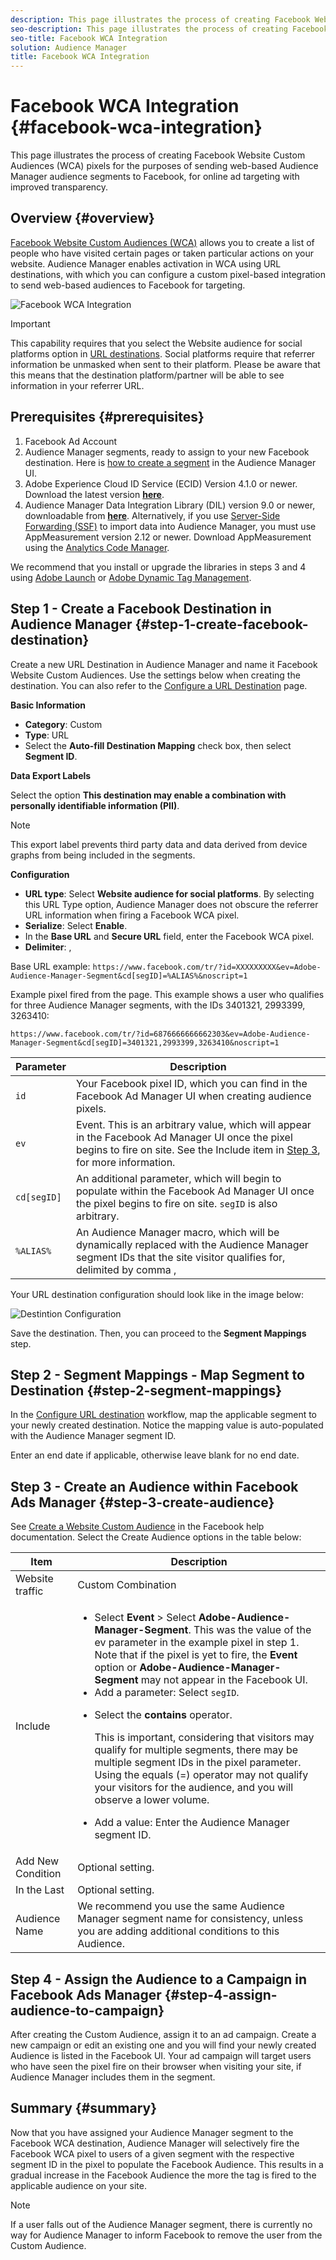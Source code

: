 ```yaml
---
description: This page illustrates the process of creating Facebook Website Custom Audiences (WCA) pixels for the purposes of sending web-based Audience Manager audience segments to Facebook, for online ad targeting with improved transparency.
seo-description: This page illustrates the process of creating Facebook Website Custom Audiences (WCA) pixels for the purposes of sending web-based Audience Manager audience segments to Facebook, for online ad targeting with improved transparency.
seo-title: Facebook WCA Integration
solution: Audience Manager
title: Facebook WCA Integration
---
```


# Facebook WCA Integration {#facebook-wca-integration}

This page illustrates the process of creating Facebook Website Custom Audiences (WCA) pixels for the purposes of sending web-based Audience Manager audience segments to Facebook, for online ad targeting with improved transparency.

## Overview {#overview}

[Facebook Website Custom Audiences (WCA)](https://www.facebook.com/business/help/449542958510885) allows you to create a list of people who have visited certain pages or taken particular actions on your website. Audience Manager enables activation in WCA using URL destinations, with which you can configure a custom pixel-based integration to send web-based audiences to Facebook for targeting.

![Facebook WCA Integration](/help/using/integration/assets/facebook-wca-integration.png)
 
>[!IMPORTANT]
>
> This capability requires that you select the Website audience for social platforms option in [URL destinations](/help/using/features/destinations/create-url-destination.md). Social platforms require that referrer information be unmasked when sent to their platform. Please be aware that this means that the destination platform/partner will be able to see information in your referrer URL.

## Prerequisites {#prerequisites}

1. Facebook Ad Account
2. Audience Manager segments, ready to assign to your new Facebook destination. Here is [how to create a segment](/help/using/features/segments/segment-builder.md) in the Audience Manager UI.
3. Adobe Experience Cloud ID Service (ECID) Version 4.1.0 or newer. Download the latest version **[here](https://github.com/Adobe-Marketing-Cloud/id-service/releases)**. 
4. Audience Manager Data Integration Library (DIL) version 9.0 or newer, downloadable from **[here](https://github.com/Adobe-Marketing-Cloud/dil/releases)**. Alternatively, if you use [Server-Side Forwarding (SSF)](https://marketing.adobe.com/resources/help/en_US/reference/ssf.html) to import data into Audience Manager, you must use AppMeasurement version 2.12 or newer. Download AppMeasurement using the [Analytics Code Manager](https://marketing.adobe.com/resources/help/en_US/reference/code_manager_admin.html).

We recommend that you install or upgrade the libraries in steps 3 and 4 using [Adobe Launch](https://docs.adobelaunch.com/) or [Adobe Dynamic Tag Management](https://marketing.adobe.com/resources/help/en_US/dtm/).

## Step 1 - Create a Facebook Destination in Audience Manager {#step-1-create-facebook-destination}

Create a new URL Destination in Audience Manager and name it Facebook Website Custom Audiences. Use the settings below when creating the destination. You can also refer to the [Configure a URL Destination](/help/using/features/destinations/create-url-destination.md) page.

**Basic Information**

* **Category**: Custom
* **Type**: URL
* Select the **Auto-fill Destination Mapping** check box, then select **Segment ID**.

**Data Export Labels**

Select the option **This destination may enable a combination with personally identifiable information (PII)**.

>[!NOTE]
>
> This export label prevents third party data and data derived from device graphs from being included in the segments.

**Configuration**

* **URL type**: Select **Website audience for social platforms**. By selecting this URL Type option, Audience Manager does not obscure the referrer URL information when firing a Facebook WCA pixel.
* **Serialize**: Select **Enable**.
* In the **Base URL** and **Secure URL** field, enter the Facebook WCA pixel.
* **Delimiter**: ,

Base URL example: `https://www.facebook.com/tr/?id=XXXXXXXXX&ev=Adobe-Audience-Manager-Segment&cd[segID]=%ALIAS%&noscript=1`

Example pixel fired from the page. This example shows a user who qualifies for three Audience Manager segments, with the IDs 3401321, 2993399, 3263410:

`https://www.facebook.com/tr/?id=6876666666662303&ev=Adobe-Audience-Manager-Segment&cd[segID]=3401321,2993399,3263410&noscript=1`


Parameter | Description |
---------|----------|
 `id` | Your Facebook pixel ID, which you can find in the Facebook Ad Manager UI when creating audience pixels. |
 `ev` | Event. This is an arbitrary value, which will appear in the Facebook Ad Manager UI once the pixel begins to fire on site. See the Include item in [Step 3](/help/using/integration/integrating-third-party/facebook-wca-integration.md#step-3-create-audience), for more information. |
 `cd[segID]` | An additional parameter, which will begin to populate within the Facebook Ad Manager UI once the pixel begins to fire on site. `segID` is also arbitrary. |
 `%ALIAS%` | An Audience Manager macro, which will be dynamically replaced with the Audience Manager segment IDs that the site visitor qualifies for, delimited by comma , |

Your URL destination configuration should look like in the image below:

![Destintion Configuration](/help/using/integration/assets/facebook-wca.png)

Save the destination. Then, you can proceed to the **Segment Mappings** step.

## Step 2 - Segment Mappings - Map Segment to Destination {#step-2-segment-mappings}

In the [Configure URL destination](/help/using/features/destinations/create-url-destination.md#) workflow, map the applicable segment to your newly created destination. Notice the mapping value is auto-populated with the Audience Manager segment ID.

Enter an end date if applicable, otherwise leave blank for no end date.

## Step 3 - Create an Audience within Facebook Ads Manager {#step-3-create-audience}

See [Create a Website Custom Audience](https://www.facebook.com/business/help/666509013483225) in the Facebook help documentation. Select the Create Audience options in the table below:


Item | Description |
---------|----------|
 Website traffic | Custom Combination |
 Include | <ul><li>Select **Event** > Select **Adobe-Audience-Manager-Segment**. This was the value of the ev parameter in the example pixel in step 1. Note that if the pixel is yet to fire, the **Event** option or **Adobe-Audience-Manager-Segment** may not appear in the Facebook UI.</li><li>Add a parameter: Select `segID`.</li><li><p>Select the **contains** operator.</p><p>This is important, considering that visitors may qualify for multiple segments, there may be multiple segment IDs in the pixel parameter. Using the equals (=) operator may not qualify your visitors for the audience, and you will observe a lower volume.</p></li><li>Add a value: Enter the Audience Manager segment ID.</li></ul> |
 Add New Condition | Optional setting. |
 In the Last | Optional setting. |
 Audience Name | We recommend you use the same Audience Manager segment name for consistency, unless you are adding additional conditions to this Audience. |

## Step 4 - Assign the Audience to a Campaign in Facebook Ads Manager {#step-4-assign-audience-to-campaign}

After creating the Custom Audience, assign it to an ad campaign. Create a new campaign or edit an existing one and you will find your newly created Audience is listed in the Facebook UI. Your ad campaign will target users who have seen the pixel fire on their browser when visiting your site, if Audience Manager includes them in the segment.

## Summary {#summary}

Now that you have assigned your Audience Manager segment to the Facebook WCA destination, Audience Manager will selectively fire the Facebook WCA pixel to users of a given segment with the respective segment ID in the pixel to populate the Facebook Audience. This results in a gradual increase in the Facebook Audience the more the tag is fired to the applicable audience on your site.

>[!NOTE]
>
> If a user falls out of the Audience Manager segment, there is currently no way for Audience Manager to inform Facebook to remove the user from the Custom Audience.

